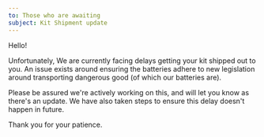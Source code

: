 ```yaml
---
to: Those who are awaiting
subject: Kit Shipment update
---
```


Hello!

Unfortunately, We are currently facing delays getting your kit shipped out to you. An issue exists around ensuring the batteries adhere to new legislation around transporting dangerous good (of which our batteries are).

Please be assured we're actively working on this, and will let you know as there's an update. We have also taken steps to ensure this delay doesn't happen in future.

Thank you for your patience.
